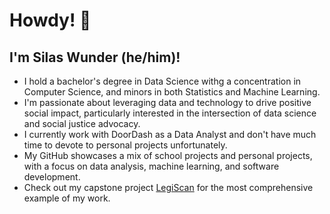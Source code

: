 # Howdy! 👋

## I'm Silas Wunder (he/him)!

- I hold a bachelor's degree in Data Science withg a concentration in Computer Science, and minors in both Statistics and Machine Learning.
- I'm passionate about leveraging data and technology to drive positive social impact, particularly interested in the intersection of data science and social justice advocacy.
- I currently work with DoorDash as a Data Analyst and don't have much time to devote to personal projects unfortunately.
- My GitHub showcases a mix of school projects and personal projects, with a focus on data analysis, machine learning, and software development.
- Check out my capstone project [LegiScan](https://github.com/silas-wunder/LegiScan) for the most comprehensive example of my work.
